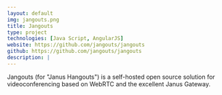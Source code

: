 ```yaml
---
layout: default
img: jangouts.png
title: Jangouts
type: project
technologies: [Java Script, AngularJS]
website: https://github.com/jangouts/jangouts
github: https://github.com/jangouts/jangouts
description: |
---
```


Jangouts (for "Janus Hangouts") is a self-hosted open source solution for videoconferencing based on WebRTC and the excellent Janus Gateway.